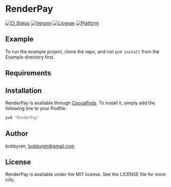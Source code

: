 # RenderPay

[![CI Status](https://img.shields.io/travis/bobbyren/RenderPay.svg?style=flat)](https://travis-ci.org/bobbyren/RenderPay)
[![Version](https://img.shields.io/cocoapods/v/RenderPay.svg?style=flat)](https://cocoapods.org/pods/RenderPay)
[![License](https://img.shields.io/cocoapods/l/RenderPay.svg?style=flat)](https://cocoapods.org/pods/RenderPay)
[![Platform](https://img.shields.io/cocoapods/p/RenderPay.svg?style=flat)](https://cocoapods.org/pods/RenderPay)

## Example

To run the example project, clone the repo, and run `pod install` from the Example directory first.

## Requirements

## Installation

RenderPay is available through [CocoaPods](https://cocoapods.org). To install
it, simply add the following line to your Podfile:

```ruby
pod 'RenderPay'
```

## Author

bobbyren, bobbyren@gmail.com

## License

RenderPay is available under the MIT license. See the LICENSE file for more info.

